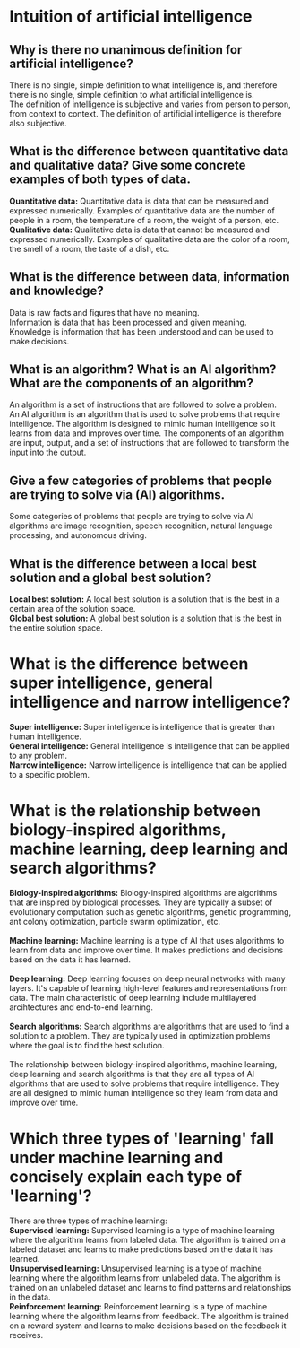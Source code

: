 # Intuition of artificial intelligence

## Why is there no unanimous definition for artificial intelligence?
 There is no single, simple definition to what intelligence is, and therefore there is no single, simple definition to what artificial intelligence is.  
 The definition of intelligence is subjective and varies from person to person, from context to context. The definition of artificial intelligence is therefore also subjective.

## What is the difference between quantitative data and qualitative data? Give some concrete examples of both types of data.
<b>Quantitative data:</b> Quantitative data is data that can be measured and expressed numerically. Examples of quantitative data are the number of people in a room, the temperature of a room, the weight of a person, etc. <br>
<b>Qualitative data:</b> Qualitative data is data that cannot be measured and expressed numerically. Examples of qualitative data are the color of a room, the smell of a room, the taste of a dish, etc.

## What is the difference between data, information and knowledge?
Data is raw facts and figures that have no meaning.  
Information is data that has been processed and given meaning.  
Knowledge is information that has been understood and can be used to make decisions.

## What is an algorithm? What is an AI algorithm? What are the components of an algorithm?
An algorithm is a set of instructions that are followed to solve a problem.  
An AI algorithm is an algorithm that is used to solve problems that require intelligence. The algorithm is designed to mimic human intelligence so it learns from data and improves over time. 
The components of an algorithm are input, output, and a set of instructions that are followed to transform the input into the output.

## Give a few categories of problems that people are trying to solve via (AI) algorithms.
Some categories of problems that people are trying to solve via AI algorithms are image recognition, speech recognition, natural language processing, and autonomous driving.

## What is the difference between a local best solution and a global best solution?
<b>Local best solution:</b> A local best solution is a solution that is the best in a certain area of the solution space. <br>
<b>Global best solution:</b> A global best solution is a solution that is the best in the entire solution space.

# What is the difference between super intelligence, general intelligence and narrow intelligence?
<b>Super intelligence:</b> Super intelligence is intelligence that is greater than human intelligence. <br>
<b>General intelligence:</b> General intelligence is intelligence that can be applied to any problem. <br>
<b>Narrow intelligence:</b> Narrow intelligence is intelligence that can be applied to a specific problem.

# What is the relationship between biology-inspired algorithms, machine learning, deep learning and search algorithms?
<b>Biology-inspired algorithms:</b> Biology-inspired algorithms are algorithms that are inspired by biological processes. They are typically a subset of evolutionary computation such as genetic algorithms, genetic programming, ant colony optimization, particle swarm optimization, etc.<br><br>
<b>Machine learning:</b> Machine learning is a type of AI that uses algorithms to learn from data and improve over time. It makes predictions and decisions based on the data it has learned.<br><br>
<b>Deep learning:</b> Deep learning focuses on deep neural networks with many layers. It's capable of learning high-level features and representations from data. The main characteristic of deep learning include multilayered arcihtectures and end-to-end learning.<br><br>
<b>Search algorithms:</b> Search algorithms are algorithms that are used to find a solution to a problem. They are typically used in optimization problems where the goal is to find the best solution. <br><br>
The relationship between biology-inspired algorithms, machine learning, deep learning and search algorithms is that they are all types of AI algorithms that are used to solve problems that require intelligence. They are all designed to mimic human intelligence so they learn from data and improve over time.

# Which three types of 'learning' fall under machine learning and concisely explain each type of 'learning'?
There are three types of machine learning: <br>
<b>Supervised learning:</b> Supervised learning is a type of machine learning where the algorithm learns from labeled data. The algorithm is trained on a labeled dataset and learns to make predictions based on the data it has learned.<br>
<b>Unsupervised learning:</b> Unsupervised learning is a type of machine learning where the algorithm learns from unlabeled data. The algorithm is trained on an unlabeled dataset and learns to find patterns and relationships in the data.<br>
<b>Reinforcement learning:</b> Reinforcement learning is a type of machine learning where the algorithm learns from feedback. The algorithm is trained on a reward system and learns to make decisions based on the feedback it receives.